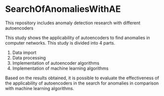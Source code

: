 # SearchOfAnomaliesWithAE
This repository includes anomaly detection research with different autoencoders

This study shows the applicability of autoencoders to find anomalies in computer networks. This study is divided into 4 parts.
1. Data import
2. Data processing
3. Implementation of autoencoder algorithms
4. Implementation of machine learning algorithms

Based on the results obtained, it is possible to evaluate the effectiveness of the applicability of autoencoders in the search for anomalies in comparison with machine learning algorithms.